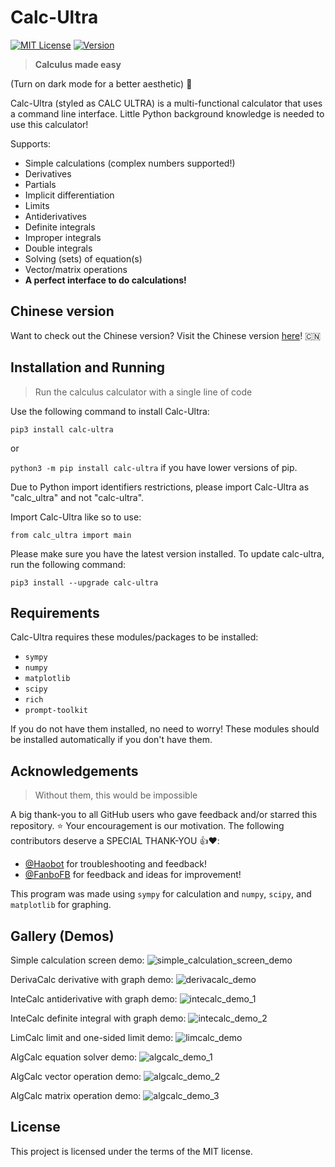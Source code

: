 # Calc-Ultra

[![MIT License](https://img.shields.io/badge/License-MIT-green.svg)](https://opensource.org/license/mit/) [![Version](https://img.shields.io/badge/Version-1.3.7-blue.svg)](https://pypi.org/project/calc-ultra/)

> **Calculus made easy**

(Turn on dark mode for a better aesthetic) 📲

Calc-Ultra (styled as CALC ULTRA) is a multi-functional calculator that uses a command line interface. Little Python background knowledge is needed to use this calculator!

Supports:

- Simple calculations (complex numbers supported!)
- Derivatives
- Partials
- Implicit differentiation
- Limits
- Antiderivatives
- Definite integrals
- Improper integrals
- Double integrals
- Solving (sets) of equation(s)
- Vector/matrix operations
- **A perfect interface to do calculations!**  

## Chinese version

Want to check out the Chinese version? Visit the Chinese version [here](https://github.com/sudoer-Huatao/calc_ultra-chinese)! 🇨🇳

## Installation and Running

> Run the calculus calculator with a single line of code

Use the following command to install Calc-Ultra:

`pip3 install calc-ultra`

or

`python3 -m pip install calc-ultra` if you have lower versions of pip.

Due to Python import identifiers restrictions, please import Calc-Ultra as "calc_ultra" and not "calc-ultra".

Import Calc-Ultra like so to use:

`from calc_ultra import main`

Please make sure you have the latest version installed. To update calc-ultra, run the following command:

`pip3 install --upgrade calc-ultra`

## Requirements

Calc-Ultra requires these modules/packages to be installed:

- `sympy`
- `numpy`
- `matplotlib`
- `scipy`
- `rich`
- `prompt-toolkit`

If you do not have them installed, no need to worry! These modules should be installed automatically if you don't have them.

## Acknowledgements

> Without them, this would be impossible

A big thank-you to all GitHub users who gave feedback and/or starred this repository. ⭐️ Your encouragement is our motivation.
The following contributors deserve a SPECIAL THANK-YOU 👍❤️:

- [@Haobot](https://github.com/Haobot) for troubleshooting and feedback!
- [@FanboFB](https://github.com/FanboFB) for feedback and ideas for improvement!

This program was made using `sympy` for calculation and `numpy`, `scipy`, and `matplotlib` for graphing.

## Gallery (Demos)

Simple calculation screen demo:
![simple_calculation_screen_demo](https://github.com/sudoer-Huatao/calc_ultra/assets/135504586/9df15b7e-e239-4f99-8966-db684ff36b68 "simple_calculation_demo")

DerivaCalc derivative with graph demo:
![derivacalc_demo](https://github.com/sudoer-Huatao/calc_ultra/assets/135504586/d0491f48-1a4f-4538-be7e-0bf793815eff "derivacalc_demo")

InteCalc antiderivative with graph demo:
![intecalc_demo_1](https://github.com/sudoer-Huatao/calc_ultra/assets/135504586/2375f351-46ae-4bfd-ad25-af599a26bbce "intecalc_demo_1")

InteCalc definite integral with graph demo:
![intecalc_demo_2](https://github.com/sudoer-Huatao/calc_ultra/assets/135504586/0af601a5-3d4c-4db5-a2aa-dff4b6bdd4b5 "intecalc_demo_2")

LimCalc limit and one-sided limit demo:
![limcalc_demo](https://github.com/sudoer-Huatao/calc_ultra/assets/135504586/bdecb164-b28c-4b4c-9f0a-cf9c44dfad90 "limcalc_demo")

AlgCalc equation solver demo:
![algcalc_demo_1](https://github.com/sudoer-Huatao/calc_ultra/assets/135504586/74beffa8-7c82-4499-a114-8278e9929cdb "algcalc_demo_1")

AlgCalc vector operation demo:
![algcalc_demo_2](https://github.com/sudoer-Huatao/calc_ultra/assets/135504586/48b9624f-ab32-4f4c-99f7-1860dfd487a0 "algcalc_demo_2")

AlgCalc matrix operation demo:
![algcalc_demo_3](https://github.com/sudoer-Huatao/calc_ultra/assets/135504586/dee6cc8e-765d-4c41-b322-03f3ee501aac "algcalc_demo_3")

## License

This project is licensed under the terms of the MIT license.

